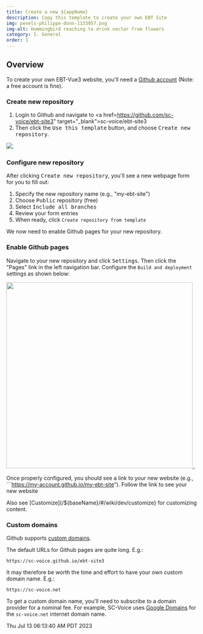 ```yaml
---
title: Create a new ${appName}
description: Copy this template to create your own EBT Site
img: pexels-philippe-donn-1133957.png
img-alt: Hummingbird reaching to drink nectar from flowers
category: 1. General
order: 1
---
```


## Overview

To create your own EBT-Vue3 website, you'll need a
[Github account](ihttps://docs.github.com/en/get-started/signing-up-for-github/signing-up-for-a-new-github-account) (Note: a free account is fine).

### Create new repository

1. Login to Github and navigate to <a href=https://github.com/sc-voice/ebt-site3" target="_blank">sc-voice/ebt-site3</a>
1. Then click the <kbd>Use this template</kbd>
button, and choose <kbd>Create new repository</kbd>.

<img src="https://ebt-site.sc-voice.net/img/use-this-template.png" />. 


### Configure new repository

After clicking <kbd>Create new repository</kbd>,
you'll see a new webpage form for you to fill out:

1. Specify the new repository name (e.g., "my-ebt-site")
1. Choose <kbd>Public</kbd> repository (free)
1. Select <kbd>Include all branches</kbd>
1. Review your form entries
1. When ready, click ```Create repository from template```

We now need to enable Github pages for your new repository.

### Enable Github pages

Navigate to your new repository and click <kbd>Settings</kbd>.
Then click the "Pages" link in the left navigation bar.
Configure the ```Build and deployment``` settings as shown below:

<a href="https://ebt-site.sc-voice.net/img/github-pages.png">
<img src="https://ebt-site.sc-voice.net/img/github-pages.png" style="width:35em">
</img>
</a>. 

Once properly configured, you should see a link to your new website
(e.g., ```https://my-account.github.io/my-ebt-site").
Follow the link to see your new website

Also see [Customize](/${baseName}/#/wiki/dev/customize} 
for customizing content.

### Custom domains

Github supports [custom domains](https://docs.github.com/en/pages/configuring-a-custom-domain-for-your-github-pages-site).

The default URLs for Github pages are quite long. E.g.:

```
https://sc-voice.github.io/ebt-site3
```

It may therefore be worth the time and effort to have your own custom domain name.
E.g.:

```
https://sc-voice.net
```

To get a custom domain name,
you'll need to subscribe to a domain provider
for a nominal fee.
For example, SC-Voice uses [Google Domains](https://domains.google/)
for the ```sc-voice.net``` internet domain name.

Thu Jul 13 06:13:40 AM PDT 2023
